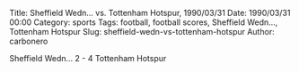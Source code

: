 Title: Sheffield Wedn… vs. Tottenham Hotspur, 1990/03/31
Date: 1990/03/31 00:00
Category: sports
Tags: football, football scores, Sheffield Wedn…, Tottenham Hotspur
Slug: sheffield-wedn-vs-tottenham-hotspur
Author: carbonero


Sheffield Wedn… 2 - 4 Tottenham Hotspur
